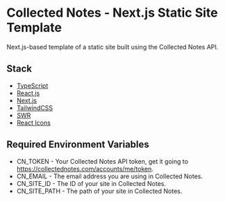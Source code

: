 # Collected Notes - Next.js Static Site Template

Next.js-based template of a static site built using the Collected Notes API.

## Stack

- [TypeScript](https://www.typescriptlang.org)
- [React.js](https://reactjs.org)
- [Next.js](https://nextjs.org)
- [TailwindCSS](https://tailwindcss.com)
- [SWR](https://swr.vercel.app)
- [React Icons](https://react-icons.github.io/react-icons/)

## Required Environment Variables

- CN_TOKEN - Your Collected Notes API token, get it going to https://collectednotes.com/accounts/me/token.
- CN_EMAIL - The email address you are using in Collected Notes.
- CN_SITE_ID - The ID of your site in Collected Notes.
- CN_SITE_PATH - The path of your site in Collected Notes.
